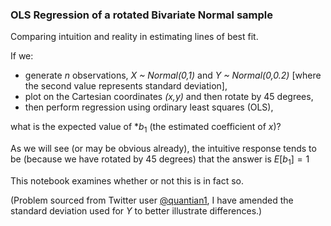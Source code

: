 ### OLS Regression of a rotated Bivariate Normal sample
Comparing intuition and reality in estimating lines of best fit.

If we:
- generate *n* observations, *X ~ Normal(0,1)* and *Y ~ Normal(0,0.2)* [where the second value represents standard deviation], 
- plot on the Cartesian coordinates *(x,y)* and then rotate by 45 degrees, 
- then perform regression using ordinary least squares (OLS),  

what is the expected value of *$b_1$ (the estimated coefficient of *x*)?

As we will see (or may be obvious already), the intuitive response tends to be (because we have rotated by 45 degrees) that the answer is $E[b_1]=1$

This notebook examines whether or not this is in fact so.

(Problem sourced from Twitter user [@quantian1], I have amended the standard deviation used for $Y$ to better illustrate differences.)

[@quantian1]: https://twitter.com/quantian1/status/1673358773178585091?s=20
